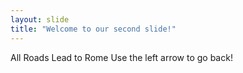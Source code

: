 ```yaml
---
layout: slide
title: "Welcome to our second slide!"
---
```

All Roads Lead to Rome
Use the left arrow to go back!
